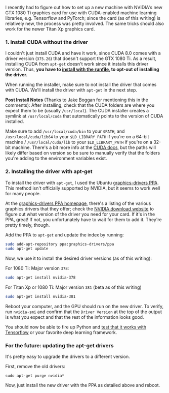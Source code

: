 I recently had to figure out how to set up a new machine with NVIDIA's new GTX
1080 Ti graphics card for use with CUDA-enabled machine learning libraries, e.g.
Tensorflow and PyTorch; since the card (as of this writing) is relatively new,
the process was pretty involved. The same tricks should also work for the newer
Titan Xp graphics card.

### 1. Install CUDA without the driver

I couldn't just install CUDA and have it work, since CUDA 8.0 comes with a
driver version (`375.26`) that doesn't support the GTX 1080 Ti. As a result,
installing CUDA from `apt-get` doesn't work since it installs this driver
version. Thus, **you have
to
[install with the runfile](http://docs.nvidia.com/cuda/cuda-installation-guide-linux/#runfile),
to opt-out of installing the driver.**

When running the installer, make sure to not install the driver that comes with
CUDA. We'll install the driver with `apt-get` in the next step.

**Post Install Notes** (Thanks to Jake Boggan for mentioning this in the
comments): After installing, check that the CUDA folders are where you expect
them to be (usually `/usr/local`). The CUDA installer creates a symlink at
`/usr/local/cuda` that automatically points to the version of CUDA installed.

Make sure to add `/usr/local/cuda/bin` to your `$PATH`, and
`/usr/local/cuda/lib64` to your `$LD_LIBRARY_PATH` if you're on a 64-bit machine
/ `/usr/local/cuda/lib` to your `$LD_LIBRARY_PATH` if you're on a 32-bit
machine. There's a bit more info at
the
[CUDA docs](http://docs.nvidia.com/cuda/cuda-installation-guide-linux/#post-installation-actions),
but the paths will likely differ based on version so be sure to manually verify
that the folders you're adding to the environment variables exist.
 
### 2. Installing the driver with apt-get

To install the driver with `apt-get`, I used the
Ubuntu
[graphics-drivers PPA](https://launchpad.net/~graphics-drivers/+archive/ubuntu/ppa).
This method isn't officially supported by NVIDIA, but it seems to work well for
many people.

At
the
[graphics-drivers PPA homepage](https://launchpad.net/~graphics-drivers/+archive/ubuntu/ppa),
there's a listing of the various graphics drivers that they offer; check
the [NVIDIA download website](http://www.nvidia.com/Download/index.aspx) to
figure out what version of the driver you need for your card. If it's in the
PPA, great! If not, you unfortunately have to wait for them to add it. They're
pretty timely, though.

Add the PPA to `apt-get` and update the index by running:
```bash
sudo add-apt-repository ppa:graphics-drivers/ppa
sudo apt-get update
```

Now, we use it to install the desired driver versions (as of this writing):

For 1080 Ti: Major version `378`:
```bash
sudo apt-get install nvidia-378
```

For Titan Xp or 1080 Ti: Major version `381` (beta as of this writing)
```bash
sudo apt-get install nvidia-381
```

Reboot your computer, and the GPU should run on the new driver. To verify, run
`nvidia-smi` and confirm that the `Driver Version` at the top of the output is
what you expect and that the rest of the information looks good.

You should now be able to fire up Python
and
[test that it works with Tensorflow](https://www.tensorflow.org/tutorials/using_gpu#logging_device_placement) or
your favorite deep learning framework.

### For the future: updating the apt-get drivers

It's pretty easy to upgrade the drivers to a different version.

First, remove the old drivers:
```
sudo apt-get purge nvidia*
```

Now, just install the new driver with the PPA as detailed above and reboot.
